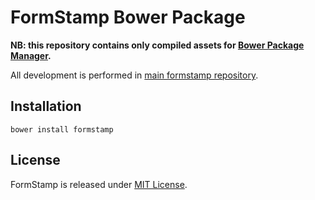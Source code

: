 FormStamp Bower Package
=======================

**NB: this repository contains only compiled assets for [Bower Package
Manager](http://bower.io/).**

All development is performed in
[main formstamp repository](https://github.com/formstamp/formstamp).

Installation
-----------

    bower install formstamp

License
-----------

FormStamp is released under
[MIT License](https://raw.github.com/formstamp/formstamp/master/MIT-LICENSE).


